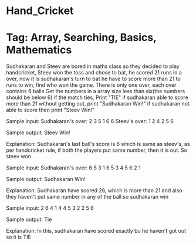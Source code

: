 # Hand_Cricket
# Tag: Array, Searching, Basics, Mathematics

Sudhakaran and Steev are bored in maths class so they decided to play handcricket,
Steev won the toss and chose to bat, he scored 21 runs in a over, now it is sudhakaran's turn to bat
he have to score more than 21 to runs to win, find who won the game.
There is only one over, each over contains 6 balls
Get the numbers in a array size less than six(the numbers should be below 6)
if the match ties, Print "TIE"
if sudhakaran able to score more than 21 without getting out, print "Sudhakaran Win!"
if sudhakaran not able to score then print "Steev Win!"

Sample input:
Sudhakaran's over:
2 3 5 1 6 6
Steev's over:
1 2 4 2 5 6

Sample output:
Steev Win!

Explanation:
Sudhakaran's last ball's score is 6 which is same as steev's, as per handcricket rule,
if both the players put same number, then it is out.
So steev won

Sample input:
Sudhakaran's over:
6 5 3 1 6 5
3 4 5 6 2 1

Sample output:
Sudhakaran Win!

Explanation:
Sudhakaran have scored 26, which is more than 21 and also they haven't put same number in any of the ball so
sudhakaran win

Sample input:
2 6 4 1 4 4
5 3 2 2 5 6

Sample output:
Tie

Explanation:
In this, sudhakaran have scored exactly bu he haven't got out so it is TIE
